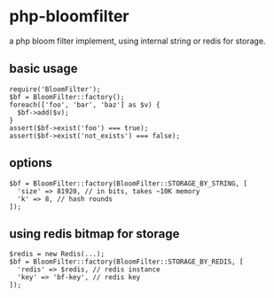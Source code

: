 # php-bloomfilter
a php bloom filter implement, using internal string or redis for storage.

## basic usage
~~~
require('BloomFilter');
$bf = BloomFilter::factory();
foreach(['foo', 'bar', 'baz'] as $v) {
  $bf->add($v);
}
assert($bf->exist('foo') === true);
assert($bf->exist('not_exists') === false);
~~~

## options
~~~
$bf = BloomFilter::factory(BloomFilter::STORAGE_BY_STRING, [
  'size' => 81920, // in bits, takes ~10K memory
  'k' => 8, // hash rounds
]);
~~~

## using redis bitmap for storage
~~~
$redis = new Redis(...);
$bf = BloomFilter::factory(BloomFilter::STORAGE_BY_REDIS, [
  'redis' => $redis, // redis instance
  'key' => 'bf-key', // redis key
]);
~~~
